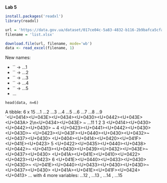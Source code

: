 **Lab 5**

```r
install.packages('readxl')
library(readxl)

url = 'https://data.gov.ua/dataset/017ce04c-5a83-4832-b116-2b9bafca5cfa/resource/7e965fe4-8abe-477c-b3df-a05bbe2c96d7/download/list.xlsx'
filename = 'list.xlsx'

download.file(url, filename, mode='wb')
data <- read_excel(filename, 1)
```
New names:
* `` -> ...1
* `` -> ...2
* `` -> ...3
* `` -> ...4
* `` -> ...5
* ...
```
head(data, n=6)
```
 A tibble: 6 x 15
...1   ...2  ...3   ...4  ...5  ...6  ...7  ...8  ...9  
`<U+0414><U+043E><U+0434><U+0430><U+0442><U+043E><U+043A> 2\n<U+0434><U+043E> ~ ...11
 <chr>  <chr> <chr>  <chr> <chr> <chr> <chr> <chr> <chr> <chr>            <chr>
1 <NA>   <NA>  <NA>   <NA>  <NA>  <NA>  <NA>  <NA>  <NA>  <NA>             <NA> 
2 <NA>   <NA>  <NA>   <NA>  <NA>  <NA>  <NA>  <NA>  <NA>  <NA>             <NA> 
3 <NA>   <NA>  <U+0414><U+0430><U+0442><U+0430> ~ <NA>  <NA>  <NA>  <NA>  <NA>  <NA>  <NA>             <NA> 
4 <U+0423><U+0441><U+0442><U+0430><U+043D>~ <NA>  <U+0423><U+043F><U+0440><U+0430><U+0432>~ <NA>  <NA>  <NA>  <NA>  <NA>  <NA>  <U+0437><U+0430> <U+0404><U+0414><U+0420><U+041F><U+041E><U+0423>        <NA> 
5 <U+0422><U+0435><U+0440><U+0438><U+0442>~ <NA>  <U+0413><U+0430><U+0439><U+0432><U+043E>~ <NA>  <NA>  <NA>  <NA>  <NA>  <NA>  <U+0437><U+0430> <U+041A><U+041E><U+0410><U+0422><U+0423><U+0423>        <NA> 
6 <U+041E><U+0440><U+0433><U+0430><U+043D>~ <NA>  <U+041E><U+0440><U+0433><U+0430><U+043D>~ <NA>  <NA>  <NA>  <NA>  <NA>  <NA>  <U+0437><U+0430> <U+041A><U+041E><U+041F><U+0424><U+0413>         <NA> 
 ... with 4 more variables: ...12 <chr>, ...13 <chr>, ...14 <chr>, ...15 <chr>
```
